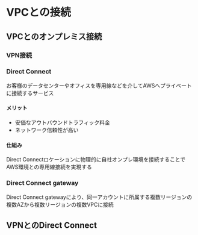 # VPCとの接続

## VPCとのオンプレミス接続

### VPN接続

### Direct Connect
お客様のデータセンターやオフィスを専用線などを介してAWSへプライベートに接続するサービス

#### メリット
- 安価なアウトバウンドトラフィック料金
- ネットワーク信頼性が高い

#### 仕組み
Direct Connectロケーションに物理的に自社オンプレ環境を接続することでAWS環境との専用線接続を実現する

### Direct Connect gateway
Direct Connect gatewayにより、同一アカウントに所属する複数リージョンの複数AZから複数リージョンの複数VPCに接続

## VPNとのDirect Connect